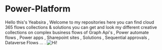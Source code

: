 # Power-Platform
Hello this's Yeabsira , 
Welcome to my repositories here you can find cloud 365 flows collections & solutions you can get and look my different creative collections on complex business flows of Graph Api's , Power automate flows , Power apps , Sharepoint sites , Solutions , Sequential approvals , Dataverse Flows ... .
![Hi!](https://github.com/user-attachments/assets/bcf20c8c-b0de-4d13-ba9d-6da3f2942149)


